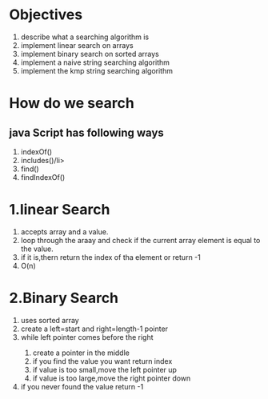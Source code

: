 <h1>Objectives</h1>
<ol>
   <li>describe what a searching algorithm is</li>
   <li>implement linear search on arrays</li>
   <li>implement binary search on sorted arrays</li>
   <li>implement a naive string searching algorithm</li>
   <li>implement the kmp string searching algorithm</li>
</ol>

<h1>How do we search </h1>
<h2>java Script has following ways </h2>
 <ol>
   <li>indexOf()</li>
   <li>includes()/li>
   <li>find()</li>
   <li>findIndexOf()</li>
   
</ol>
<h1>1.linear Search</h1>
<p>
  <ol>
  <li>accepts array and a value.</li>
  <li>loop through the araay and check if the current array element is equal to the value.</li>
  <li>if it is,thern return the index of tha element or return -1</li>
  <li>O(n)</li>
  </ol>

</p>

<h1>2.Binary Search</h1>
<ol>
<li>uses sorted array</li>
<li>create a left=start and right=length-1 pointer</li>
<li>while left pointer comes before the right</li>
   <ol>
   <li>create a pointer in the middle</li>
   <li>if you find the value you want return index</li>
   <li>if value is too small,move the left pointer up</li>
   <li>if value is too large,move the right pointer down</li>
   </ol>
 <li>if you never found the value return -1</li>  
</ol>